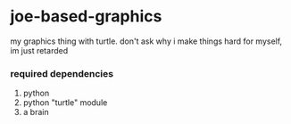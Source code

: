 # joe-based-graphics
my graphics thing with turtle. don't ask why i make things hard for myself, im just retarded

### required dependencies
1. python
2. python "turtle" module
3. a brain
